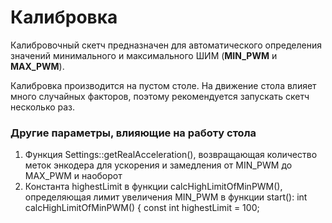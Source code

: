 # Калибровка
Калибровочный скетч предназначен для автоматического определения значений минимального и максимального ШИМ (**MIN_PWM** и **MAX_PWM**).

Калибровка производится на пустом столе. На движение стола влияет много случайных факторов, поэтому рекомендуется запускать скетч несколько раз.

### Другие параметры, влияющие на работу стола
1.  Функция Settings::getRealAcceleration(), возвращающая количество меток энкодера для ускорения и замедления от MIN_PWM до MAX_PWM и наоборот
2. Константа highestLimit в функции calcHighLimitOfMinPWM(), определяющая лимит увеличения MIN_PWM в функции start():
        int calcHighLimitOfMinPWM()
        {
            const int highestLimit = 100;
